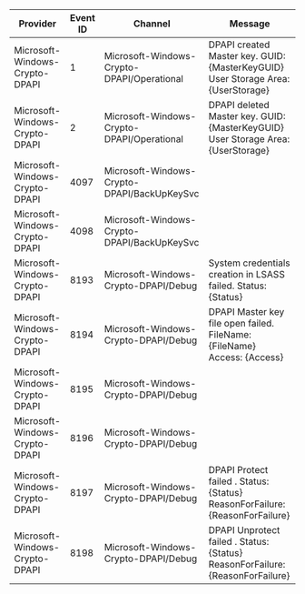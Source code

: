 Provider                        |  Event ID  |  Channel                                      |  Message
--------------------------------|------------|-----------------------------------------------|------------------------------------------------------------------------------------
Microsoft-Windows-Crypto-DPAPI  |  1         |  Microsoft-Windows-Crypto-DPAPI/Operational   |  DPAPI created Master key. 	GUID:	{MasterKeyGUID} 	User Storage Area:	{UserStorage}
Microsoft-Windows-Crypto-DPAPI  |  2         |  Microsoft-Windows-Crypto-DPAPI/Operational   |  DPAPI deleted Master key. 	GUID:	{MasterKeyGUID} 	User Storage Area:	{UserStorage}
Microsoft-Windows-Crypto-DPAPI  |  4097      |  Microsoft-Windows-Crypto-DPAPI/BackUpKeySvc  |
Microsoft-Windows-Crypto-DPAPI  |  4098      |  Microsoft-Windows-Crypto-DPAPI/BackUpKeySvc  |
Microsoft-Windows-Crypto-DPAPI  |  8193      |  Microsoft-Windows-Crypto-DPAPI/Debug         |  System credentials creation in LSASS failed.  	Status:	{Status}
Microsoft-Windows-Crypto-DPAPI  |  8194      |  Microsoft-Windows-Crypto-DPAPI/Debug         |  DPAPI Master key file open failed. 	FileName:	{FileName} 	Access:	{Access}
Microsoft-Windows-Crypto-DPAPI  |  8195      |  Microsoft-Windows-Crypto-DPAPI/Debug         |
Microsoft-Windows-Crypto-DPAPI  |  8196      |  Microsoft-Windows-Crypto-DPAPI/Debug         |
Microsoft-Windows-Crypto-DPAPI  |  8197      |  Microsoft-Windows-Crypto-DPAPI/Debug         |  DPAPI Protect failed . 	Status:	{Status} 	ReasonForFailure:	{ReasonForFailure}
Microsoft-Windows-Crypto-DPAPI  |  8198      |  Microsoft-Windows-Crypto-DPAPI/Debug         |  DPAPI Unprotect failed . 	Status:	{Status} 	ReasonForFailure:	{ReasonForFailure}